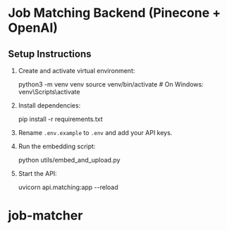 # Job Matching Backend (Pinecone + OpenAI)

## Setup Instructions

1. Create and activate virtual environment:

    python3 -m venv venv
    source venv/bin/activate  # On Windows: venv\Scripts\activate

2. Install dependencies:

    pip install -r requirements.txt

3. Rename `.env.example` to `.env` and add your API keys.

4. Run the embedding script:

    python utils/embed_and_upload.py

5. Start the API:

    uvicorn api.matching:app --reload
# job-matcher

